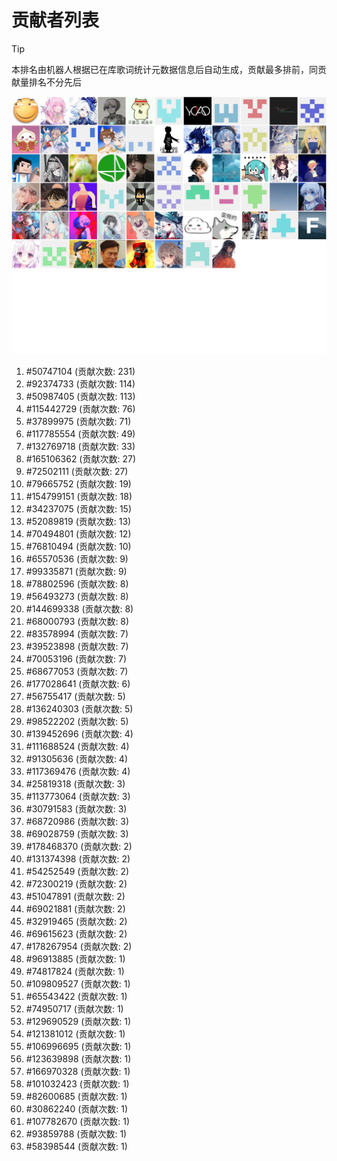 # 贡献者列表

> [!TIP]
> 本排名由机器人根据已在库歌词统计元数据信息后自动生成，贡献最多排前，同贡献量排名不分先后

![贡献者头像画廊](./CONTRIBUTORS.svg)

1. #50747104 (贡献次数: 231)
2. #92374733 (贡献次数: 114)
3. #50987405 (贡献次数: 113)
4. #115442729 (贡献次数: 76)
5. #37899975 (贡献次数: 71)
6. #117785554 (贡献次数: 49)
7. #132769718 (贡献次数: 33)
8. #165106362 (贡献次数: 27)
9. #72502111 (贡献次数: 27)
10. #79665752 (贡献次数: 19)
11. #154799151 (贡献次数: 18)
12. #34237075 (贡献次数: 15)
13. #52089819 (贡献次数: 13)
14. #70494801 (贡献次数: 12)
15. #76810494 (贡献次数: 10)
16. #65570536 (贡献次数: 9)
17. #99335871 (贡献次数: 9)
18. #78802596 (贡献次数: 8)
19. #56493273 (贡献次数: 8)
20. #144699338 (贡献次数: 8)
21. #68000793 (贡献次数: 8)
22. #83578994 (贡献次数: 7)
23. #39523898 (贡献次数: 7)
24. #70053196 (贡献次数: 7)
25. #68677053 (贡献次数: 7)
26. #177028641 (贡献次数: 6)
27. #56755417 (贡献次数: 5)
28. #136240303 (贡献次数: 5)
29. #98522202 (贡献次数: 5)
30. #139452696 (贡献次数: 4)
31. #111688524 (贡献次数: 4)
32. #91305636 (贡献次数: 4)
33. #117369476 (贡献次数: 4)
34. #25819318 (贡献次数: 3)
35. #113773064 (贡献次数: 3)
36. #30791583 (贡献次数: 3)
37. #68720986 (贡献次数: 3)
38. #69028759 (贡献次数: 3)
39. #178468370 (贡献次数: 2)
40. #131374398 (贡献次数: 2)
41. #54252549 (贡献次数: 2)
42. #72300219 (贡献次数: 2)
43. #51047891 (贡献次数: 2)
44. #69021881 (贡献次数: 2)
45. #32919465 (贡献次数: 2)
46. #69615623 (贡献次数: 2)
47. #178267954 (贡献次数: 2)
48. #96913885 (贡献次数: 1)
49. #74817824 (贡献次数: 1)
50. #109809527 (贡献次数: 1)
51. #65543422 (贡献次数: 1)
52. #74950717 (贡献次数: 1)
53. #129690529 (贡献次数: 1)
54. #121381012 (贡献次数: 1)
55. #106996695 (贡献次数: 1)
56. #123639898 (贡献次数: 1)
57. #166970328 (贡献次数: 1)
58. #101032423 (贡献次数: 1)
59. #82600685 (贡献次数: 1)
60. #30862240 (贡献次数: 1)
61. #107782670 (贡献次数: 1)
62. #93859788 (贡献次数: 1)
63. #58398544 (贡献次数: 1)
